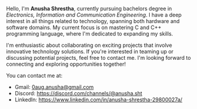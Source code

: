 
Hello, I'm **Anusha Shrestha**, currently pursuing bachelors degree in _Electronics, Information and Communication Engineering_.
I have a deep interest in all things related to technology, spanning both hardware and software domains. 
My current focus is on mastering C and C++ programming language, where I'm dedicated to expanding my skills. 

I'm enthusiastic about collaborating on exciting projects that involve innovative technology solutions. If you're interested in teaming up or discussing potential projects, feel free to contact me.
I'm looking forward to connecting and exploring opportunities together!

You can contact me at:
- Gmail: 0aug.anusha@gmail.com
- Discord: https://discord.com/channels/@anusha.sht
- LinkedIn: https://www.linkedin.com/in/anusha-shrestha-29800027a/
